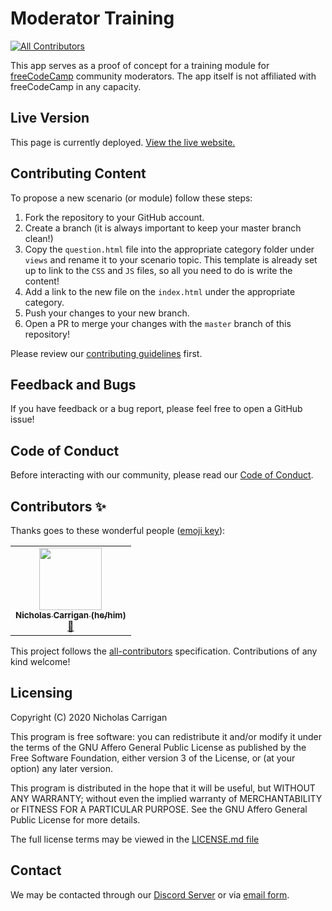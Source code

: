 # Moderator Training
<!-- ALL-CONTRIBUTORS-BADGE:START - Do not remove or modify this section -->
[![All Contributors](https://img.shields.io/badge/all_contributors-1-orange.svg?style=flat-square)](#contributors-)
<!-- ALL-CONTRIBUTORS-BADGE:END -->

This app serves as a proof of concept for a training module for [freeCodeCamp](https://freecodecamp.org) community moderators. The app itself is not affiliated with freeCodeCamp in any capacity.

## Live Version

This page is currently deployed. [View the live website.](https://www.nhcarrigan.com/moderator-training)

## Contributing Content

To propose a new scenario (or module) follow these steps:

1. Fork the repository to your GitHub account.
2. Create a branch (it is always important to keep your master branch clean!)
3. Copy the `question.html` file into the appropriate category folder under `views` and rename it to your scenario topic. This template is already set up to link to the `CSS` and `JS` files, so all you need to do is write the content!
4. Add a link to the new file on the `index.html` under the appropriate category.
5. Push your changes to your new branch.
6. Open a PR to merge your changes with the `master` branch of this repository!

Please review our [contributing guidelines](CONTRIBUTING.md) first.

## Feedback and Bugs

If you have feedback or a bug report, please feel free to open a GitHub issue!

## Code of Conduct

Before interacting with our community, please read our [Code of Conduct](CODE_OF_CONDUCT.md).

## Contributors ✨

Thanks goes to these wonderful people ([emoji key](https://allcontributors.org/docs/en/emoji-key)):

<!-- ALL-CONTRIBUTORS-LIST:START - Do not remove or modify this section -->
<!-- prettier-ignore-start -->
<!-- markdownlint-disable -->
<table>
  <tr>
    <td align="center"><a href="http://www.nhcarrigan.com"><img src="https://avatars1.githubusercontent.com/u/63889819?v=4" width="100px;" alt=""/><br /><sub><b>Nicholas Carrigan (he/him)</b></sub></a><br /><a href="#projectManagement-nhcarrigan" title="Project Management">📆</a></td>
  </tr>
</table>

<!-- markdownlint-enable -->
<!-- prettier-ignore-end -->
<!-- ALL-CONTRIBUTORS-LIST:END -->

This project follows the [all-contributors](https://github.com/all-contributors/all-contributors) specification. Contributions of any kind welcome!

## Licensing

Copyright (C) 2020 Nicholas Carrigan

This program is free software: you can redistribute it and/or modify it under the terms of the GNU Affero General Public License as published by the Free Software Foundation, either version 3 of the License, or (at your option) any later version.

This program is distributed in the hope that it will be useful, but WITHOUT ANY WARRANTY; without even the implied warranty of MERCHANTABILITY or FITNESS FOR A PARTICULAR PURPOSE.  See the GNU Affero General Public License for more details.

The full license terms may be viewed in the [LICENSE.md file](./LICENSE.md)

## Contact

We may be contacted through our [Discord Server](http://chat.nhcarrigan.com) or via [email form](https://contact.nhcarrigan.com).